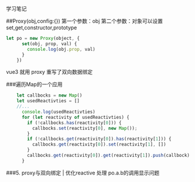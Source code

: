 学习笔记

##Proxy(obj,config:{})
第一个参数：obj
第二个参数：对象可以设置 set,get,constructor,prototype
```js
let po = new Proxy(object, {
      set(obj, prop, val) {
        console.log(obj.prop, val)
      }
    })
```
vue3 就用 proxy 重写了双向数据绑定

###遍历Map的一个应用
```js
    let callbocks = new Map()
    let usedReactivties = []
    //...
      console.log(usedReactivties)
      for (let reactivity of usedReactivties) {
        if (!callbocks.has(reactivity[0])) {
          callbocks.set(reactivity[0], new Map());
        }
        if (!callbocks.get(reactivity[0]).has(reactivity[1])) {
          callbocks.get(reactivity[0]).set(reactivity[1], [])
        }
        callbocks.get(reactivity[0]).get(reactivity[1]).push(callbock)
      }
```
###5. proxy与双向绑定 | 优化reactive
处理 po.a.b的调用显示问题